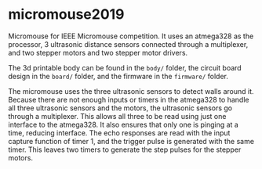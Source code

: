 # micromouse2019
Micromouse for IEEE Micromouse competition. It uses an atmega328 as the processor, 3 ultrasonic distance sensors connected through a multiplexer, and two stepper motors and two stepper motor drivers.

The 3d printable body can be found in the `body/` folder, the circuit board design in the `board/` folder, and the firmware in the `firmware/` folder.

The micromouse uses the three ultrasonic sensors to detect walls around it. Because there are not enough inputs or timers in the atmega328 to handle all three ultrasonic sensors and the motors, the ultrasonic sensors go through a multiplexer. This allows all three to be read using just one interface to the atmega328. It also ensures that only one is pinging at a time, reducing interface. The echo responses are read with the input capture function of timer 1, and the trigger pulse is generated with the same timer. This leaves two timers to generate the step pulses for the stepper motors.

